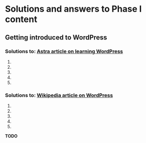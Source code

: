 # Solutions and answers to Phase I content 

## Getting introduced to WordPress

### Solutions to: [Astra article on learning WordPress](./phaseI.md#astra-article-on-learning-wordpress)

1. 
2. 
3. 
4. 
5. 

### Solutions to: [Wikipedia article on WordPress](./phaseI.md#wikipedia-article-on-wordpress)

1. 
2. 
3. 
4. 
5. 

**TODO**